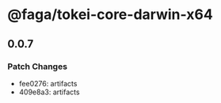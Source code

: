 # @faga/tokei-core-darwin-x64

## 0.0.7

### Patch Changes

- fee0276: artifacts
- 409e8a3: artifacts
